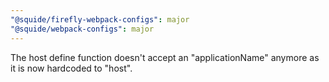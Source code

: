 ```yaml
---
"@squide/firefly-webpack-configs": major
"@squide/webpack-configs": major
---
```


The host define function doesn't accept an "applicationName" anymore as it is now hardcoded to "host".

